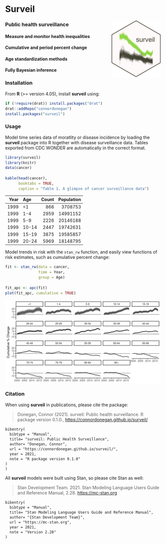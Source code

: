<!-- README.md is generated from README.Rmd. Please edit that file -->

Surveil
=======

<img src="man/figures/logo.png" align="right" width="160" />

### Public health surveillance

#### Measure and monitor health inequalities

#### Cumulative and period percent change

#### Age standardization methods

#### Fully Bayesian inference

### Installation

From **R** (&gt;= version 4.05), install **surveil** using:

``` r
if (!require(drat)) install.packages("drat")
drat::addRepo("connordonegan")
install.packages("surveil")
```

### Usage

Model time series data of moratlity or disease incidence by loading the
**surveil** package into R together with disease surveillance data.
Tables exported from CDC WONDER are automatically in the correct format.

``` r
library(surveil)
library(knitr)
data(cancer)

kable(head(cancer), 
      booktabs = TRUE,
      caption = "Table 1. A glimpse of cancer surveillance data")
```

|  Year| Age   |  Count|  Population|
|-----:|:------|------:|-----------:|
|  1999| &lt;1 |    866|     3708753|
|  1999| 1-4   |   2959|    14991152|
|  1999| 5-9   |   2226|    20146188|
|  1999| 10-14 |   2447|    19742631|
|  1999| 15-19 |   3875|    19585857|
|  1999| 20-24 |   5969|    18148795|

Model trends in risk with the `stan_rw` function, and easily view
functions of risk estimates, such as cumulative percent change:

``` r
fit <- stan_rw(data = cancer,
               time = Year,
               group = Age)

fit_apc <- apc(fit)
plot(fit_apc, cumulative = TRUE)
```

<img src="man/figures/cpc-plot.png" align="center" width="600" />

### Citation

When using **surveil** in publications, please cite the package:

> Donegan, Connor (2021). surveil: Public health surveillance. R package
> version 0.1.0.,
> <a href="https://connordonegan.github.io/surveil/" class="uri">https://connordonegan.github.io/surveil/</a>

    bibentry(
      bibtype = "Manual",
      title= "surveil: Public Health Surveillance",
      author= "Donegan, Connor",
      url = "https://connordonegan.github.io/surveil/",
      year = 2021,
      note = "R package version 0.1.0"
    )
    )

All **surveil** models were built using Stan, so please cite Stan as
well:

> Stan Development Team. 2021. Stan Modeling Language Users Guide and
> Reference Manual, 2.28.
> <a href="https://mc-stan.org" class="uri">https://mc-stan.org</a>

    bibentry(
      bibtype = "Manual",
      title= "Stan Modeling Language Users Guide and Reference Manual",
      author= "{Stan Development Team}",
      url = "https://mc-stan.org",
      year = 2021,
      note = "Version 2.28"
    )
